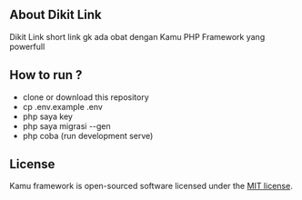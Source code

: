 ## About Dikit Link

Dikit Link short link gk ada obat dengan Kamu PHP Framework yang powerfull

## How to run ?
- clone or download this repository
- cp .env.example .env
- php saya key
- php saya migrasi --gen
- php coba (run development serve)

## License

Kamu framework is open-sourced software licensed under the [MIT license](https://opensource.org/licenses/MIT).